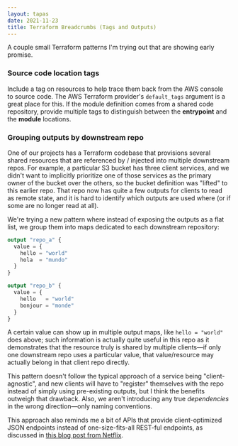 ```yaml
---
layout: tapas
date: 2021-11-23
title: Terraform Breadcrumbs (Tags and Outputs)
---
```


A couple small Terraform patterns I'm trying out that are showing early promise.

### Source code location tags

Include a tag on resources to help trace them back from the AWS console to source code.
The AWS Terraform provider's `default_tags` argument is a great place for this.
If the module definition comes from a shared code repository, provide multiple tags to distinguish between the **entrypoint** and the **module** locations.

### Grouping outputs by downstream repo

One of our projects has a Terraform codebase that provisions several shared resources that are referenced by / injected into multiple downstream repos.
For example, a particular S3 bucket has three client services, and we didn't want to implicitly prioritize one of those services as the primary owner of the bucket over the others,
so the bucket definition was "lifted" to this earlier repo.
That repo now has quite a few outputs for clients to read as remote state, and it is hard to identify which outputs are used where (or if some are no longer read at all).

We're trying a new pattern where instead of exposing the outputs as a flat list, we group them into maps dedicated to each downstream repository:

```terraform
output "repo_a" {
  value = {
    hello = "world"
    hola  = "mundo"
  }
}

output "repo_b" {
  value = {
    hello   = "world"
    bonjour = "monde"
  }
}
```

A certain value can show up in multiple output maps, like `hello = "world"` does above;
such information is actually quite useful in this repo as it demonstrates that the resource truly is shared by multiple clients—if only one downstream repo uses a particular value, that value/resource may actually belong in that client repo directly.

This pattern doesn't follow the typical approach of a service being "client-agnostic",
and new clients will have to "register" themselves with the repo instead of simply using pre-existing outputs,
but I think the benefits outweigh that drawback.
Also, we aren't introducing any true _dependencies_ in the wrong direction—only naming conventions.

This approach also reminds me a bit of APIs that provide client-optimized JSON endpoints instead of one-size-fits-all REST-ful endpoints,
as discussed in [this blog post from Netflix](https://netflixtechblog.com/embracing-the-differences-inside-the-netflix-api-redesign-15fd8b3dc49d).
